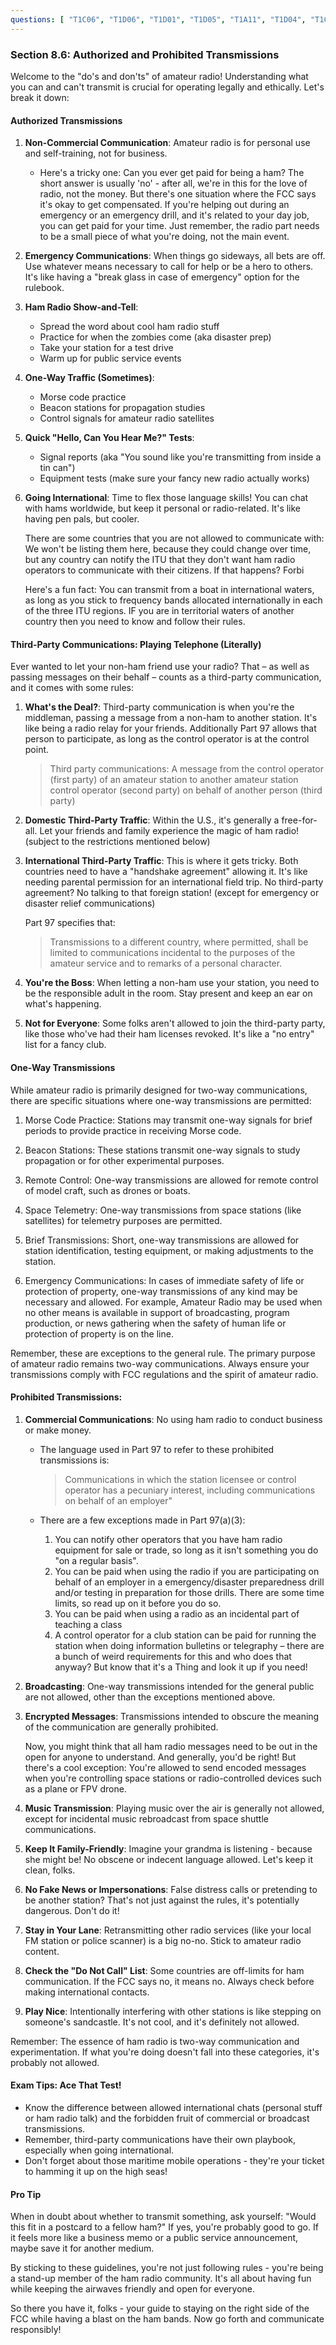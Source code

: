 ```yaml
---
questions: [ "T1C06", "T1D06", "T1D01", "T1D05", "T1A11", "T1D04", "T1C03", "T1D03", "T1D09", "T1D10", "T1F07", "T1F08", "T1D02" ]
---
```


### Section 8.6: Authorized and Prohibited Transmissions

Welcome to the "do's and don'ts" of amateur radio! Understanding what you can and can't transmit is crucial for operating legally and ethically. Let's break it down:

#### Authorized Transmissions

1. **Non-Commercial Communication**: Amateur radio is for personal use and self-training, not for business.

   * Here's a tricky one: Can you ever get paid for being a ham? The short answer is usually 'no' - after all, we're in this for the love of radio, not the money. But there's one situation where the FCC says it's okay to get compensated. If you're helping out during an emergency or an emergency drill, and it's related to your day job, you can get paid for your time. Just remember, the radio part needs to be a small piece of what you're doing, not the main event.

2. **Emergency Communications**: 
   When things go sideways, all bets are off. Use whatever means necessary to call for help or be a hero to others. It's like having a "break glass in case of emergency" option for the rulebook.

3. **Ham Radio Show-and-Tell**:
   - Spread the word about cool ham radio stuff
   - Practice for when the zombies come (aka disaster prep)
   - Take your station for a test drive
   - Warm up for public service events

4. **One-Way Traffic (Sometimes)**:
   - Morse code practice
   - Beacon stations for propagation studies
   - Control signals for amateur radio satellites

5. **Quick "Hello, Can You Hear Me?" Tests**:
   - Signal reports (aka "You sound like you're transmitting from inside a tin can")
   - Equipment tests (make sure your fancy new radio actually works)

6. **Going International**:
   Time to flex those language skills! You can chat with hams worldwide, but keep it personal or radio-related. It's like having pen pals, but cooler.

   There are some countries that you are not allowed to communicate with: We won't be listing them here, because they could change over time, but any country can notify the ITU that they don't want ham radio operators to communicate with their citizens. If that happens? Forbi

   Here's a fun fact: You can transmit from a boat in international waters, as long as you stick to frequency bands allocated internationally in each of the three ITU regions. IF you are in territorial waters of another country then you need to know and follow their rules.

#### Third-Party Communications: Playing Telephone (Literally)

Ever wanted to let your non-ham friend use your radio? That – as well as passing messages on their behalf – counts as a third-party communication, and it comes with some rules:

1. **What's the Deal?**:
   Third-party communication is when you're the middleman, passing a message from a non-ham to another station. It's like being a radio relay for your friends. Additionally Part 97 allows that person to participate, as long as the control operator is at the control point.
   > Third party communications: A message from the control operator (first party) of an amateur station to another amateur station control operator (second party) on behalf of another person (third party)

2. **Domestic Third-Party Traffic**:
   Within the U.S., it's generally a free-for-all. Let your friends and family experience the magic of ham radio! (subject to the restrictions mentioned below)

3. **International Third-Party Traffic**:
   This is where it gets tricky. Both countries need to have a "handshake agreement" allowing it. It's like needing parental permission for an international field trip. No third-party agreement? No talking to that foreign station! (except for emergency or disaster relief communications)

   Part 97 specifies that:
   > Transmissions to a different country, where permitted, shall be limited to communications incidental to the purposes of the amateur service and to remarks of a personal character.

4. **You're the Boss**:
   When letting a non-ham use your station, you need to be the responsible adult in the room. Stay present and keep an ear on what's happening.

5. **Not for Everyone**:
   Some folks aren't allowed to join the third-party party, like those who've had their ham licenses revoked. It's like a "no entry" list for a fancy club.

#### One-Way Transmissions

While amateur radio is primarily designed for two-way communications, there are specific situations where one-way transmissions are permitted:

1. Morse Code Practice: Stations may transmit one-way signals for brief periods to provide practice in receiving Morse code.

2. Beacon Stations: These stations transmit one-way signals to study propagation or for other experimental purposes.

3. Remote Control: One-way transmissions are allowed for remote control of model craft, such as drones or boats.

4. Space Telemetry: One-way transmissions from space stations (like satellites) for telemetry purposes are permitted.

5. Brief Transmissions: Short, one-way transmissions are allowed for station identification, testing equipment, or making adjustments to the station.

6. Emergency Communications: In cases of immediate safety of life or protection of property, one-way transmissions of any kind may be necessary and allowed. For example, Amateur Radio may be used when no other means is available in support of broadcasting, program production, or news gathering when the safety of human life or protection of property is on the line.

Remember, these are exceptions to the general rule. The primary purpose of amateur radio remains two-way communications. Always ensure your transmissions comply with FCC regulations and the spirit of amateur radio.

#### Prohibited Transmissions:

1. **Commercial Communications**: No using ham radio to conduct business or make money.
   * The language used in Part 97 to refer to these prohibited transmissions is:
      >Communications in which the station licensee or control operator has a pecuniary interest, including communications on behalf of an employer"

   * There are a few exceptions made in Part 97(a)(3):
     1. You can notify other operators that you have ham radio equipment for sale or trade, so long as it isn't something you do "on a regular basis".
     2. You can be paid when using the radio if you are participating on behalf of an employer in a emergency/disaster preparedness drill and/or testing in preparation for those drills. There are some time limits, so read up on it before you do so.
     3. You can be paid when using a radio as an incidental part of teaching a class
     4. A control operator for a club station can be paid for running the station when doing information bulletins or telegraphy – there are a bunch of weird requirements for this and who does that anyway? But know that it's a Thing and look it up if you need!
   

2. **Broadcasting**: One-way transmissions intended for the general public are not allowed, other than the exceptions mentioned above.

3. **Encrypted Messages**: Transmissions intended to obscure the meaning of the communication are generally prohibited. 

   Now, you might think that all ham radio messages need to be out in the open for anyone to understand. And generally, you'd be right! But there's a cool exception: You're allowed to send encoded messages when you're controlling space stations or radio-controlled devices such as a plane or FPV drone.

4. **Music Transmission**: Playing music over the air is generally not allowed, except for incidental music rebroadcast from space shuttle communications.

5. **Keep It Family-Friendly**: 
   Imagine your grandma is listening - because she might be! No obscene or indecent language allowed. Let's keep it clean, folks.

6. **No Fake News or Impersonations**: 
   False distress calls or pretending to be another station? That's not just against the rules, it's potentially dangerous. Don't do it!

7. **Stay in Your Lane**: 
   Retransmitting other radio services (like your local FM station or police scanner) is a big no-no. Stick to amateur radio content.

8. **Check the "Do Not Call" List**: 
   Some countries are off-limits for ham communication. If the FCC says no, it means no. Always check before making international contacts.

9.  **Play Nice**: 
   Intentionally interfering with other stations is like stepping on someone's sandcastle. It's not cool, and it's definitely not allowed.

Remember: The essence of ham radio is two-way communication and experimentation. If what you're doing doesn't fall into these categories, it's probably not allowed.

#### Exam Tips: Ace That Test!

- Know the difference between allowed international chats (personal stuff or ham radio talk) and the forbidden fruit of commercial or broadcast transmissions.
- Remember, third-party communications have their own playbook, especially when going international.
- Don't forget about those maritime mobile operations - they're your ticket to hamming it up on the high seas!

#### Pro Tip

When in doubt about whether to transmit something, ask yourself: "Would this fit in a postcard to a fellow ham?" If yes, you're probably good to go. If it feels more like a business memo or a public service announcement, maybe save it for another medium.

By sticking to these guidelines, you're not just following rules - you're being a stand-up member of the ham radio community. It's all about having fun while keeping the airwaves friendly and open for everyone.

So there you have it, folks - your guide to staying on the right side of the FCC while having a blast on the ham bands. Now go forth and communicate responsibly!
